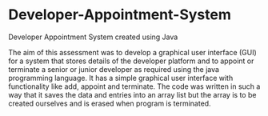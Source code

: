 # Developer-Appointment-System
Developer Appointment System created using Java

The aim of this assessment was to develop a graphical user interface (GUI) for a system that stores details of the developer platform and to appoint or terminate a senior or junior developer as required using the java programming language. 
It has a simple graphical user interface with functionality like add, appoint and terminate.
The code was written in such a way that it saves the data and entries into an array list but the array is to be created ourselves and is erased when program is terminated.
